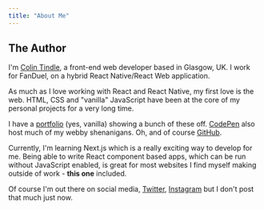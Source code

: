 ```yaml
---
title: "About Me"
---
```


## The Author

I'm [Colin Tindle](https://linkedin.com/in/underscoredotspace), a front-end web developer based in Glasgow, UK. I work for FanDuel, on a hybrid React Native/React Web application.

As much as I love working with React and React Native, my first love is the web. HTML, CSS and "vanilla" JavaScript have been at the core of my personal projects for a very long time.

I have a [portfolio](https://messy.cloud) (yes, vanilla) showing a bunch of these off. [CodePen](https://codepen.io/_dotSpace) also host much of my webby shenanigans. Oh, and of course [GitHub](https://github.com/underscoredotspace).

Currently, I'm learning Next.js which is a really exciting way to develop for me. Being able to write React component based apps, which can be run without JavaScript enabled, is great for most websites I find myself making outside of work - **this one** included.

Of course I'm out there on social media, [Twitter](https://twitter.com/_dotSpace), [Instagram](https://instagr.am/colinfoldsfive) but I don't post that much just now.
